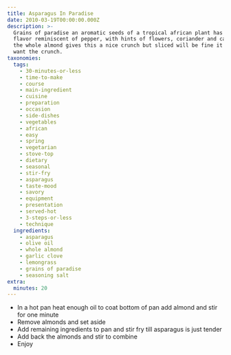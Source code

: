 ```yaml
---
title: Asparagus In Paradise
date: 2010-03-19T00:00:00.000Z
description: >-
  Grains of paradise an aromatic seeds of a tropical african plant has a zesty
  flavor reminiscent of pepper, with hints of flowers, coriander and cardamom.
  the whole almond gives this a nice crunch but sliced will be fine it you don't
  want the crunch.
taxonomies:
  tags:
    - 30-minutes-or-less
    - time-to-make
    - course
    - main-ingredient
    - cuisine
    - preparation
    - occasion
    - side-dishes
    - vegetables
    - african
    - easy
    - spring
    - vegetarian
    - stove-top
    - dietary
    - seasonal
    - stir-fry
    - asparagus
    - taste-mood
    - savory
    - equipment
    - presentation
    - served-hot
    - 3-steps-or-less
    - technique
  ingredients:
    - asparagus
    - olive oil
    - whole almond
    - garlic clove
    - lemongrass
    - grains of paradise
    - seasoning salt
extra:
  minutes: 20
---
```

 - In a hot pan heat enough oil to coat bottom of pan add almond and stir for one minute
 - Remove almonds and set aside
 - Add remaining ingredients to pan and stir fry till asparagus is just tender
 - Add back the almonds and stir to combine
 - Enjoy
